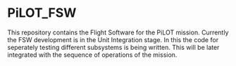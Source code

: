 # PiLOT_FSW
This repository contains the Flight Software for the PiLOT mission.
Currently the FSW development is in the Unit Integration stage. In this the code for seperately testing different subsystems is being written. This will be later integrated with the sequence of operations of the mission.  
